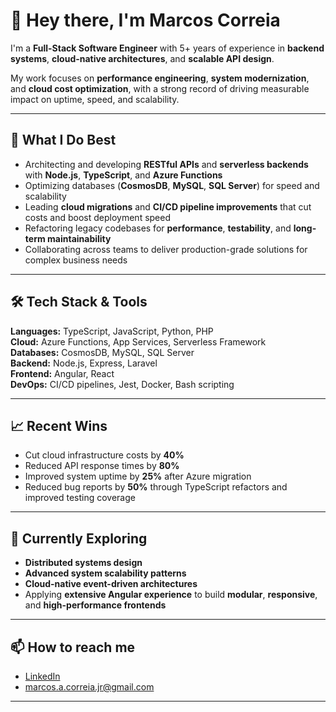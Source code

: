 # 👋 Hey there, I'm Marcos Correia

I'm a **Full-Stack Software Engineer** with 5+ years of experience in **backend systems**, **cloud-native architectures**, and **scalable API design**.

My work focuses on **performance engineering**, **system modernization**, and **cloud cost optimization**, with a strong record of driving measurable impact on uptime, speed, and scalability.

---

## 🚀 What I Do Best

- Architecting and developing **RESTful APIs** and **serverless backends** with **Node.js**, **TypeScript**, and **Azure Functions**
- Optimizing databases (**CosmosDB**, **MySQL**, **SQL Server**) for speed and scalability
- Leading **cloud migrations** and **CI/CD pipeline improvements** that cut costs and boost deployment speed
- Refactoring legacy codebases for **performance**, **testability**, and **long-term maintainability**
- Collaborating across teams to deliver production-grade solutions for complex business needs

---

## 🛠️ Tech Stack & Tools

**Languages:** TypeScript, JavaScript, Python, PHP  
**Cloud:** Azure Functions, App Services, Serverless Framework  
**Databases:** CosmosDB, MySQL, SQL Server  
**Backend:** Node.js, Express, Laravel  
**Frontend:** Angular, React  
**DevOps:** CI/CD pipelines, Jest, Docker, Bash scripting  

---

## 📈 Recent Wins

- Cut cloud infrastructure costs by **40%**
- Reduced API response times by **80%**
- Improved system uptime by **25%** after Azure migration
- Reduced bug reports by **50%** through TypeScript refactors and improved testing coverage

---

## 🎯 Currently Exploring

- **Distributed systems design**
- **Advanced system scalability patterns**
- **Cloud-native event-driven architectures**
- Applying **extensive Angular experience** to build **modular**, **responsive**, and **high-performance frontends**


---

## 📫 How to reach me

- [LinkedIn](https://www.linkedin.com/in/marcos-acorreia/)
- <a href="mailto:marcos.a.correia.jr@gmail.com">marcos.a.correia.jr@gmail.com</a>

---
